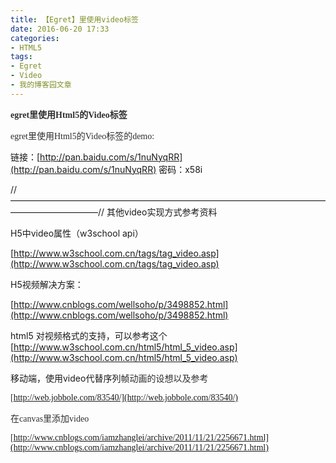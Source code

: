 ```yaml
---
title: 【Egret】里使用video标签
date: 2016-06-20 17:33
categories:
- HTML5
tags:
- Egret
- Video
- 我的博客园文章
---
```


<span style="font-family: Microsoft YaHei; color: #2e2e2e">**egret里使用Html5的Video标签**</span>

<span style="font-family: Microsoft YaHei; color: #2e2e2e">egret里使用Html5的Video标签的demo:</span>

<div style="top: 0px">


链接：[http://pan.baidu.com/s/1nuNyqRR](http://pan.baidu.com/s/1nuNyqRR) 密码：x58i


<div style="top: 0px">


//——————————————————————————————————————————————//
其他video实现方式参考资料


H5中video属性（w3school api）

[http://www.w3school.com.cn/tags/tag_video.asp](http://www.w3school.com.cn/tags/tag_video.asp)



H5视频解决方案：

[http://www.cnblogs.com/wellsoho/p/3498852.html](http://www.cnblogs.com/wellsoho/p/3498852.html)



html5 对视频格式的支持，可以参考这个
[http://www.w3school.com.cn/html5/html_5_video.asp](http://www.w3school.com.cn/html5/html_5_video.asp)



移动端，使用video代替序列帧<span style="font-family: Microsoft YaHei; color: #2e2e2e">动画的设想以及参考</span>

<span style="font-family: Microsoft YaHei; color: #2e2e2e">[http://web.jobbole.com/83540/](http://web.jobbole.com/83540/)</span>

<span style="font-family: Microsoft YaHei; color: #2e2e2e">在canvas里添加video</span>

<span style="font-family: Microsoft YaHei; color: #2e2e2e">[http://www.cnblogs.com/iamzhanglei/archive/2011/11/21/2256671.html](http://www.cnblogs.com/iamzhanglei/archive/2011/11/21/2256671.html)</span>


<div style="top: 0px"> 
<div style="top: 14px">




<div style="top: 51px">




<div style="top: 0px">



</div></div></div></div></div></div>
